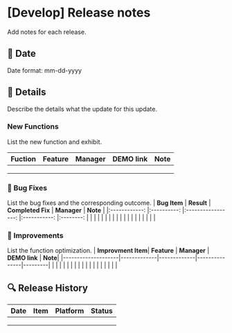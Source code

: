 # [Develop] Release notes

Add notes for each release.

## 📅 Date

Date format: mm-dd-yyyy

## 📝 Details

Describe the details what the update for this update.

### New Functions

List the new function and exhibit.

| **Fuction** | **Feature** | **Manager** | **DEMO link** | **Note** |
| ----------- | ----------- | ----------- | ------------- | -------- |
|             |             |             |               |          |
|             |             |             |               |          |
|             |             |             |               |          |

### 🐞 Bug Fixes

List the bug fixes and the corresponding outcome.
| **Bug Item** | **Result** | **Completed Fix** | **Manager** | **Note** |
|:------------: |:----------: |:-----------------: |:-----------: |:--------: |
| | | | | |
| | | | | |
| | | | | |

### 🔧 Improvements

List the function optimization.
| **Improvment Item**| **Feature** | **Manager** | **DEMO link** | **Note**|
|--------------------|-------------|-------------|---------------|---------|
| | | | | |
| | | | | |
| | | | | |

## 🔍 Release History

| **Date** | **Item** | **Platform** | **Status** |
| :------: | :------: | :----------: | :--------: |
|          |          |              |            |
|          |          |              |            |
|          |          |              |            |
